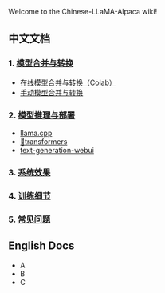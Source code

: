 Welcome to the Chinese-LLaMA-Alpaca wiki!

## 中文文档
### 1. [模型合并与转换](https://github.com/ymcui/Chinese-LLaMA-Alpaca/wiki/模型合并与转换)
  - [在线模型合并与转换（Colab）](https://github.com/ymcui/Chinese-LLaMA-Alpaca/wiki/在线模型合并与转换)
  - [手动模型合并与转换](https://github.com/ymcui/Chinese-LLaMA-Alpaca/wiki/手动模型合并与转换)

### 2. [模型推理与部署](https://github.com/ymcui/Chinese-LLaMA-Alpaca/wiki/模型推理与部署)
  - [llama.cpp](https://github.com/ymcui/Chinese-LLaMA-Alpaca/wiki/llama.cpp量化部署)
  - [🤗transformers](https://github.com/ymcui/Chinese-LLaMA-Alpaca/wiki/使用Transformers推理)
  - [text-generation-webui](https://github.com/ymcui/Chinese-LLaMA-Alpaca/wiki/使用text-generation-webui搭建界面)

### 3. [系统效果](https://github.com/ymcui/Chinese-LLaMA-Alpaca/wiki/系统效果)

### 4. [训练细节](https://github.com/ymcui/Chinese-LLaMA-Alpaca/wiki/训练细节)

### 5. [常见问题](https://github.com/ymcui/Chinese-LLaMA-Alpaca/wiki/常见问题)


## English Docs
- A
- B
- C


